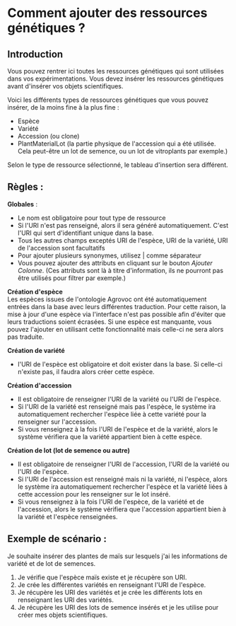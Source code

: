 # Comment ajouter des ressources génétiques ?  

## Introduction
Vous pouvez rentrer ici toutes les ressources génétiques qui sont utilisées dans vos expérimentations.
Vous devez insérer les ressources génétiques avant d'insérer vos objets scientifiques.

Voici les différents types de ressources génétiques que vous pouvez insérer, de la moins fine à la plus fine : 
- Espèce
- Variété
- Accession (ou clone)
- PlantMaterialLot (la partie physique de l'accession qui a été utilisée. Cela peut-être un lot de semence, ou un lot de vitroplants par exemple.)

Selon le type de ressource sélectionné, le tableau d'insertion sera différent.

## Règles : 
**Globales** :
- Le nom est obligatoire pour tout type de ressource
- Si l'URI n'est pas renseigné, alors il sera généré automatiquement. C'est l'URI qui sert d'identifiant unique dans la base.
- Tous les autres champs exceptés URI de l'espèce, URI de la variété, URI de l'accession sont facultatifs
- Pour ajouter plusieurs synonymes, utilisez | comme séparateur
- Vous pouvez ajouter des attributs en cliquant sur le bouton *Ajouter Colonne*. (Ces attributs sont là à titre d'information, ils ne pourront pas être utilisés pour filtrer par exemple.)

**Création d'espèce**  
Les espèces issues de l'ontologie Agrovoc ont été automatiquement entrées dans la base avec leurs différentes traduction. Pour cette raison, la mise à jour d'une espèce via l'interface n'est pas possible afin d'éviter que leurs traductions soient écrasées.
Si une espèce est manquante, vous pouvez l'ajouter en utilisant cette fonctionnalité mais celle-ci ne sera alors pas traduite.

**Création de variété** 
- l'URI de l'espèce est obligatoire et doit exister dans la base. Si celle-ci n'existe pas, il faudra alors créer cette espèce.

**Création d'accession** 
- Il est obligatoire de renseigner l'URI de la variété ou l'URI de l'espèce.
- Si l'URI de la variété est renseigné mais pas l'espèce, le système ira automatiquement rechercher l'espèce liée à cette variété pour la renseigner sur l'accession.
- Si vous renseignez à la fois l'URI de l'espèce et de la variété, alors le système vérifiera que la variété appartient bien à cette espèce.

**Création de lot (lot de semence ou autre)** 
- Il est obligatoire de renseigner l'URI de l'accession, l'URI de la variété ou l'URI de l'espèce.
- Si l'URI de l'accession est renseigné mais ni la variété, ni l'espèce, alors le système ira automatiquement rechercher l'espèce et la variété liées à cette accession pour les renseigner sur le lot inséré.
- Si vous renseignez à la fois l'URI de l'espèce, de la variété et de l'accession, alors le système vérifiera que l'accession appartient bien à la variété et l'espèce renseignées.

## Exemple de scénario : 
Je souhaite insérer des plantes de maïs sur lesquels j'ai les informations de variété et de lot de semences.
1. Je vérifie que l'espèce maïs existe et je récupère son URI.
2. Je crée les différentes variétés en renseignant l'URI de l'espèce.
3. Je récupère les URI des variétés et je crée les différents lots en renseignant les URI des variétés.
4. Je récupère les URI des lots de semence insérés et je les utilise pour créer mes objets scientifiques. 
